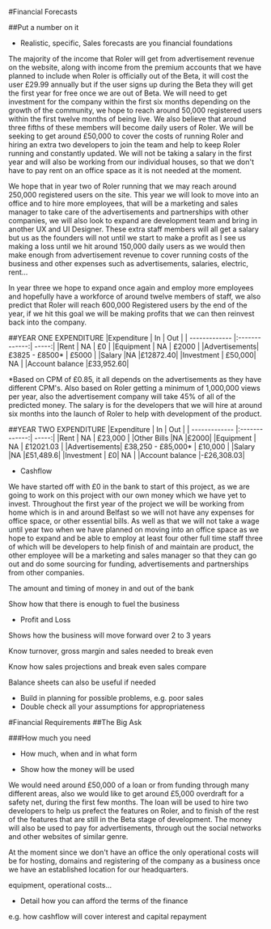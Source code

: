 #Financial Forecasts

##Put a number on it 

-	Realistic, specific, Sales forecasts are you financial foundations

The majority of the income that Roler will get from advertisement revenue on the website, along with income from the premium accounts that we have planned to include when Roler is officially out of the Beta, it will cost the user £29.99 annually but if the user signs up during the Beta they will get the first year for free once we are out of Beta. We will need to get investment for the company within the first six months depending on the growth of the community, we hope to reach around 50,000 registered users within the first twelve months of being live. We also believe that around three fifths of these members will become daily users of Roler. We will be seeking to get around £50,000 to cover the costs of running Roler and hiring an extra two developers to join the team and help to keep Roler running and constantly updated. We will not be taking a salary in the first year and will also be working from our individual houses, so that we don't have to pay rent on an office space as it is not needed at the moment.

We hope that in year two of Roler running that we may reach around 250,000 registered users on the site. This year we will look to move into an office and to hire more employees, that will be a marketing and sales manager to take care of the advertisements and partnerships with other companies, we will also look to expand are development team and bring in another UX and UI Designer. These extra staff members will all get a salary but us as the founders will not until we start to make a profit as I see us making a loss until we hit around 150,000 daily users as we would then make enough from advertisement revenue to cover running costs of the business and other expenses such as advertisements, salaries, electric, rent... 

In year three we hope to expand once again and employ more employees and hopefully have a workforce of around twelve members of staff, we also predict that Roler will reach 600,000 Registered users by the end of the year, if we hit this goal we will be making profits that we can then reinvest back into the company.

##YEAR ONE EXPENDITURE
|Expenditure       | In           | Out  |
| ------------- |:-------------:| -----:|
|Rent     | NA | £0 |
|Equipment    | NA      |   £2000 |
|Advertisements| £3825 - £8500*    |  £5000 |
|Salary	|NA |£12872.40|
|Investment | £50,000| NA |
|Account balance |£33,952.60|

*Based on CPM of £0.85, it all depends on the advertisements as they have different CPM's. Also based on Roler getting a minimum of 1,000,000 views per year, also the advertisement company will take 45% of all of the predicted money. The salary is for the developers that we will hire at around six months into the launch of Roler to help with development of the product.

##YEAR TWO EXPENDITURE
|Expenditure       | In           | Out  |
| ------------- |:-------------:| -----:|
|Rent     | NA | £23,000 |
|Other Bills |NA |£2000|
|Equipment    | NA      |   £12021.03 |
|Advertisements| £38,250 - £85,000*    |  £10,000 |
|Salary	|NA |£51,489.6|
|Investment | £0| NA |
|Account balance |-£26,308.03|

-	Cashflow 


We have started off with £0 in the bank to start of this project, as we are going to work on this project with our own money which we have yet to invest. Throughout the first year of the project we will be working from home which is in and around Belfast so we will not have any expenses for office space, or other essential bills. As well as that we will not take a wage until year two when we have planned on moving into an office space as we hope to expand and be able to employ at least four other full time staff three of which will be developers to help finish of and maintain are product, the other employee will be a marketing and sales manager so that they can go out and do some sourcing for funding, advertisements and partnerships from other companies.

The amount and timing of money in and out of the bank

Show how that there is enough to fuel the business

-	Profit and Loss

Shows how the business will move forward over 2 to 3 years

Know turnover, gross margin and sales needed to break even

Know how sales projections and break even sales compare

Balance sheets can also be useful if needed

-	Build in planning for possible problems, e.g. poor sales
-	Double check all your assumptions for appropriateness


#Financial Requirements
##The Big Ask

###How much you need

-	How much, when and in what form

-	Show how the money will be used

We would need around £50,000 of a loan or from funding through many different areas, also we would like to get around £5,000 overdraft for a safety net, during the first few months. The loan will be used to hire two developers to help us prefect the features on Roler, and to finish of the rest of the features that are still in the Beta stage of development. The money will also be used to pay for advertisements, through out the social networks and other websites of similar genre.

At the moment since we don't have an office the only operational costs will be for hosting, domains and registering of the company as a business once we have an established location for our headquarters.


equipment, operational costs...

-	Detail how you can afford the terms of the finance

e.g. how cashflow will cover interest and capital repayment

